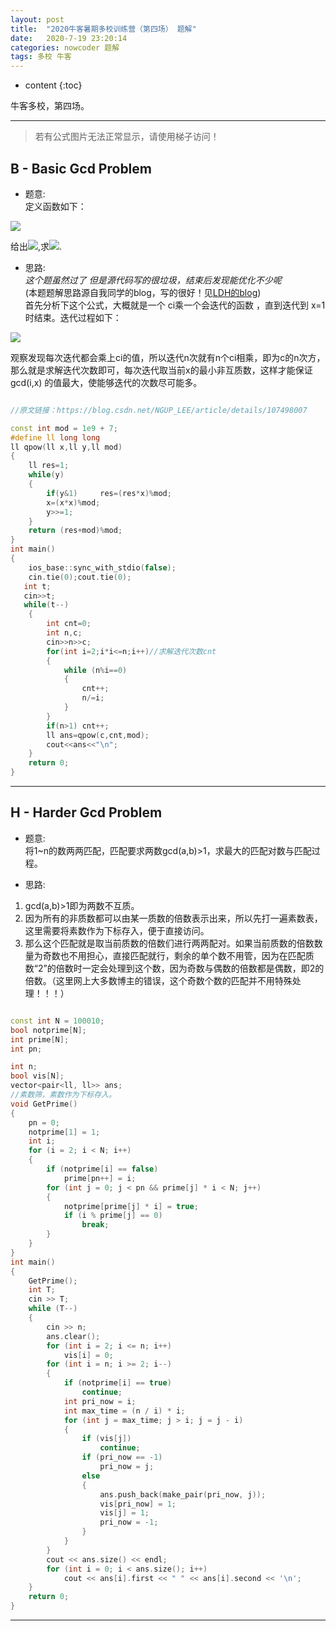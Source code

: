 ```yaml
---
layout: post
title:  "2020牛客暑期多校训练营（第四场） 题解"
date:   2020-7-19 23:20:14
categories: nowcoder 题解
tags: 多校 牛客 
---
```


* content
{:toc}

牛客多校，第四场。



---

> 若有公式图片无法正常显示，请使用梯子访问！


## B - Basic Gcd Problem


* 题意:  
定义函数如下：  
<img src="https://www.nowcoder.com/equation?tex=%5Cbegin%7Balign%7D%0Af_c(x)%26%3D%5Cmax_%7Bi%3D1%20%5Cdots%20x-1%7D%20c%20%5Ccdot%20f_c(%5Cgcd(i%2C%20x))%20%26%20x%20%3E%201%5C%5C%0Af_c(x)%26%3D1%20%26%20x%3D1%0A%5Cend%7Balign%7D">  

给出<img src="https://latex.codecogs.com/svg.latex?(n_i,c_i)">,求<img src="https://latex.codecogs.com/svg.latex?f_c_i(n_i)\pmod{10^9+7}">.


* 思路:  
*这个题虽然过了 但是源代码写的很垃圾，结束后发现能优化不少呢*  
(本题题解思路源自我同学的blog，写的很好！见[LDH的blog](https://blog.csdn.net/NGUP_LEE/article/details/107498007))  
首先分析下这个公式，大概就是一个 ci乘一个会迭代的函数 ，直到迭代到 x=1 时结束。迭代过程如下：  
<img src="https://img-blog.csdnimg.cn/20200721203538600.png?x-oss-process=image/watermark,type_ZmFuZ3poZW5naGVpdGk,shadow_10,text_aHR0cHM6Ly9ibG9nLmNzZG4ubmV0L05HVVBfTEVF,size_16,color_FFFFFF,t_70">  

观察发现每次迭代都会乘上ci的值，所以迭代n次就有n个ci相乘，即为c的n次方，那么就是求解迭代次数即可，每次迭代取当前x的最小非互质数，这样才能保证 gcd(i,x) 的值最大，使能够迭代的次数尽可能多。

```c++

//原文链接：https://blog.csdn.net/NGUP_LEE/article/details/107498007

const int mod = 1e9 + 7;
#define ll long long
ll qpow(ll x,ll y,ll mod)
{
    ll res=1;
    while(y)
    {
        if(y&1)     res=(res*x)%mod;
        x=(x*x)%mod;
        y>>=1;
    }
    return (res+mod)%mod;
}
int main()
{
    ios_base::sync_with_stdio(false);
    cin.tie(0);cout.tie(0);
   int t;
   cin>>t; 
   while(t--)
    {
        int cnt=0;
        int n,c;
        cin>>n>>c;
        for(int i=2;i*i<=n;i++)//求解迭代次数cnt
        {
            while (n%i==0)
            {
                cnt++;
                n/=i;
            } 
        }
        if(n>1) cnt++;
        ll ans=qpow(c,cnt,mod);
        cout<<ans<<"\n"; 
    }
    return 0;  
}

```

---


## H - Harder Gcd Problem


* 题意:  
将1~n的数两两匹配，匹配要求两数gcd(a,b)>1，求最大的匹配对数与匹配过程。


* 思路:  
1. gcd(a,b)>1即为两数不互质。
2. 因为所有的非质数都可以由某一质数的倍数表示出来，所以先打一遍素数表，这里需要将素数作为下标存入，便于直接访问。
3. 那么这个匹配就是取当前质数的倍数们进行两两配对。如果当前质数的倍数数量为奇数也不用担心，直接匹配就行，剩余的单个数不用管，因为在匹配质数“2”的倍数时一定会处理到这个数，因为奇数与偶数的倍数都是偶数，即2的倍数。（这里网上大多数博主的错误，这个奇数个数的匹配并不用特殊处理！！！）


```c++

const int N = 100010;
bool notprime[N];
int prime[N];
int pn;

int n;
bool vis[N];
vector<pair<ll, ll>> ans;
//素数筛，素数作为下标存入。
void GetPrime()
{
    pn = 0;
    notprime[1] = 1;
    int i;
    for (i = 2; i < N; i++)
    {
        if (notprime[i] == false)
            prime[pn++] = i;
        for (int j = 0; j < pn && prime[j] * i < N; j++)
        {
            notprime[prime[j] * i] = true;
            if (i % prime[j] == 0)
                break;
        }
    }
}
int main()
{
    GetPrime();
    int T;
    cin >> T;
    while (T--)
    {
        cin >> n;
        ans.clear();
        for (int i = 2; i <= n; i++)
            vis[i] = 0;
        for (int i = n; i >= 2; i--)
        {
            if (notprime[i] == true)
                continue;
            int pri_now = i;
            int max_time = (n / i) * i;
            for (int j = max_time; j > i; j = j - i)
            {
                if (vis[j])
                    continue;
                if (pri_now == -1)
                    pri_now = j;
                else
                {
                    ans.push_back(make_pair(pri_now, j));
                    vis[pri_now] = 1;
                    vis[j] = 1;
                    pri_now = -1;
                }
            }
        }
        cout << ans.size() << endl;
        for (int i = 0; i < ans.size(); i++)
            cout << ans[i].first << " " << ans[i].second << '\n';
    }
    return 0;
}


```

---
